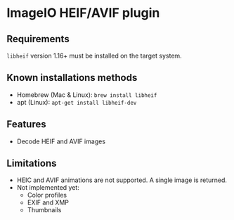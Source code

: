 # ImageIO HEIF/AVIF plugin

## Requirements

`libheif` version 1.16+ must be installed on the target system.

## Known installations methods

- Homebrew (Mac & Linux): `brew install libheif`
- apt (Linux): `apt-get install libheif-dev`

## Features

- Decode HEIF and AVIF images

## Limitations

- HEIC and AVIF animations are not supported. A single image is returned.
- Not implemented yet:
  - Color profiles
  - EXIF and XMP
  - Thumbnails
